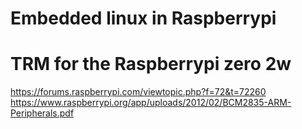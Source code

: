 # Embedded linux in Raspberrypi


# TRM for the Raspberrypi zero 2w

https://forums.raspberrypi.com/viewtopic.php?f=72&t=72260
https://www.raspberrypi.org/app/uploads/2012/02/BCM2835-ARM-Peripherals.pdf